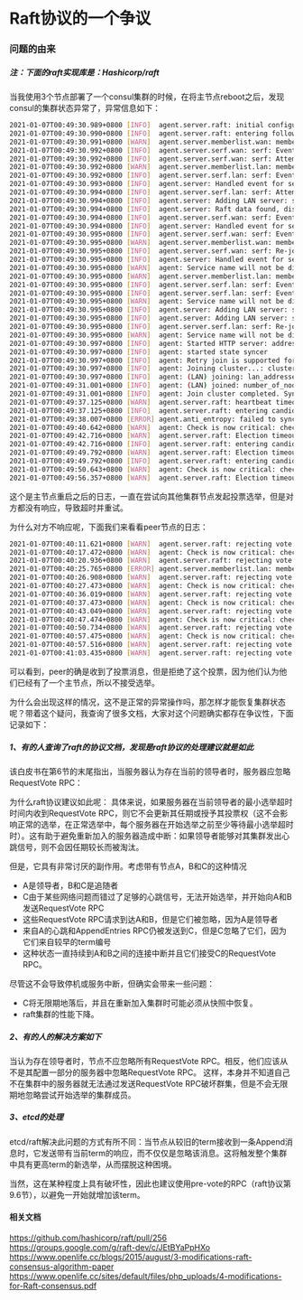 # Raft协议的一个争议

### 问题的由来
##### 注：下面的raft实现库是：Hashicorp/raft

当我使用3个节点部署了一个consul集群的时候，在将主节点reboot之后，发现consul的集群状态异常了，异常信息如下：
```sh
2021-01-07T00:49:30.989+0800 [INFO]  agent.server.raft: initial configuration: index=5041 servers="[{Suffrage:Voter ID:5d3fec83-6111-d765-4fff-d28c7c194dc6 Address:51.6.196.225:8801} {Suffrage:Voter ID:05aff258-9064-91ad-f8fc-3f79c7a2fc26 Address:51.6.196.216:8801} {Suffrage:Voter ID:2852d4e7-9eac-186f-bf15-8ce8c89ba0e5 Address:51.6.196.235:8801}]"
2021-01-07T00:49:30.990+0800 [INFO]  agent.server.raft: entering follower state: follower="Node at 51.6.196.225:8801 [Follower]" leader=
2021-01-07T00:49:30.991+0800 [WARN]  agent.server.memberlist.wan: memberlist: Binding to public address without encryption!
2021-01-07T00:49:30.992+0800 [INFO]  agent.server.serf.wan: serf: EventMemberJoin: rd1.hn 51.6.196.225
2021-01-07T00:49:30.992+0800 [INFO]  agent.server.serf.wan: serf: Attempting re-join to previously known node: rd2.hn: 51.6.196.235:8302
2021-01-07T00:49:30.992+0800 [WARN]  agent.server.memberlist.lan: memberlist: Binding to public address without encryption!
2021-01-07T00:49:30.992+0800 [INFO]  agent.server.serf.lan: serf: EventMemberJoin: rd1 51.6.196.225
2021-01-07T00:49:30.993+0800 [INFO]  agent.server: Handled event for server in area: event=member-join server=rd1.hn area=wan
2021-01-07T00:49:30.994+0800 [INFO]  agent.server.serf.lan: serf: Attempting re-join to previously known node: rd3: 51.6.196.216:8802
2021-01-07T00:49:30.994+0800 [INFO]  agent.server: Adding LAN server: server="rd1 (Addr: tcp/51.6.196.225:8801) (DC: hn)"
2021-01-07T00:49:30.994+0800 [INFO]  agent.server: Raft data found, disabling bootstrap mode
2021-01-07T00:49:30.994+0800 [INFO]  agent.server.serf.wan: serf: EventMemberJoin: rd3.hn 51.6.196.216
2021-01-07T00:49:30.994+0800 [INFO]  agent.server: Handled event for server in area: event=member-join server=rd3.hn area=wan
2021-01-07T00:49:30.995+0800 [INFO]  agent.server.serf.wan: serf: EventMemberJoin: rd2.hn 51.6.196.235
2021-01-07T00:49:30.995+0800 [WARN]  agent.server.memberlist.wan: memberlist: Refuting an alive message for 'rd1.hn' (51.6.196.225:8302) meta:([255 140 162 100 99 162 104 110 167 118 115 110 95 109 97 120 161 51 165 98 117 105 108 100 174 49 46 55 46 52 58 100 49 52 57 100 55 101 57 164 112 111 114 116 164 56 56 48 49 166 101 120 112 101 99 116 161 51 164 97 99 108 115 161 48 164 114 111 108 101 166 99 111 110 115 117 108 167 115 101 103 109 101 110 116 160 162 105 100 218 0 36 53 100 51 102 101 99 56 51 45 54 49 49 49 45 100 55 54 53 45 52 102 102 102 45 100 50 56 99 55 99 49 57 52 100 99 54 163 118 115 110 161 50 167 118 115 110 95 109 105 110 161 50 168 114 97 102 116 95 118 115 110 161 51] VS [255 140 164 97 99 108 115 161 48 162 100 99 162 104 110 167 115 101 103 109 101 110 116 160 167 118 115 110 95 109 105 110 161 50 167 118 115 110 95 109 97 120 161 51 168 114 97 102 116 95 118 115 110 161 51 164 112 111 114 116 164 56 56 48 49 166 101 120 112 101 99 116 161 51 164 114 111 108 101 166 99 111 110 115 117 108 162 105 100 218 0 36 53 100 51 102 101 99 56 51 45 54 49 49 49 45 100 55 54 53 45 52 102 102 102 45 100 50 56 99 55 99 49 57 52 100 99 54 163 118 115 110 161 50 165 98 117 105 108 100 174 49 46 55 46 52 58 100 49 52 57 100 55 101 57]), vsn:([1 5 2 2 5 4] VS [1 5 2 2 5 4])
2021-01-07T00:49:30.995+0800 [INFO]  agent.server.serf.wan: serf: Re-joined to previously known node: rd2.hn: 51.6.196.235:8302
2021-01-07T00:49:30.995+0800 [INFO]  agent.server: Handled event for server in area: event=member-join server=rd2.hn area=wan
2021-01-07T00:49:30.995+0800 [WARN]  agent: Service name will not be discoverable via DNS due to invalid characters. Valid characters include all alpha-numerics and dashes.: service=keepalived_51.6.196.225
2021-01-07T00:49:30.995+0800 [WARN]  agent.server.memberlist.lan: memberlist: Refuting a suspect message (from: rd1)
2021-01-07T00:49:30.995+0800 [INFO]  agent.server.serf.lan: serf: EventMemberJoin: rd3 51.6.196.216
2021-01-07T00:49:30.995+0800 [INFO]  agent.server.serf.lan: serf: EventMemberJoin: rd2 51.6.196.235
2021-01-07T00:49:30.995+0800 [WARN]  agent: Service name will not be discoverable via DNS due to invalid characters. Valid characters include all alpha-numerics and dashes.: service=rd-service_51.6.196.225
2021-01-07T00:49:30.995+0800 [INFO]  agent.server: Adding LAN server: server="rd3 (Addr: tcp/51.6.196.216:8801) (DC: hn)"
2021-01-07T00:49:30.995+0800 [INFO]  agent.server: Adding LAN server: server="rd2 (Addr: tcp/51.6.196.235:8801) (DC: hn)"
2021-01-07T00:49:30.995+0800 [INFO]  agent.server.serf.lan: serf: Re-joined to previously known node: rd3: 51.6.196.216:8802
2021-01-07T00:49:30.995+0800 [WARN]  agent: Service name will not be discoverable via DNS due to invalid characters. Valid characters include all alpha-numerics and dashes.: service=redis_51.6.196.225
2021-01-07T00:49:30.997+0800 [INFO]  agent: Started HTTP server: address=51.6.196.225:8800 network=tcp
2021-01-07T00:49:30.997+0800 [INFO]  agent: started state syncer
2021-01-07T00:49:30.997+0800 [INFO]  agent: Retry join is supported for the following discovery methods: cluster=LAN discovery_methods="aliyun aws azure digitalocean gce k8s linode mdns os packet scaleway softlayer tencentcloud triton vsphere"
2021-01-07T00:49:30.997+0800 [INFO]  agent: Joining cluster...: cluster=LAN
2021-01-07T00:49:30.997+0800 [INFO]  agent: (LAN) joining: lan_addresses=[51.6.196.225, 51.6.196.235, 51.6.196.216]
2021-01-07T00:49:31.001+0800 [INFO]  agent: (LAN) joined: number_of_nodes=3
2021-01-07T00:49:31.001+0800 [INFO]  agent: Join cluster completed. Synced with initial agents: cluster=LAN num_agents=3
2021-01-07T00:49:37.125+0800 [WARN]  agent.server.raft: heartbeat timeout reached, starting election: last-leader=
2021-01-07T00:49:37.125+0800 [INFO]  agent.server.raft: entering candidate state: node="Node at 51.6.196.225:8801 [Candidate]" term=294
2021-01-07T00:49:38.007+0800 [ERROR] agent.anti_entropy: failed to sync remote state: error="No cluster leader"
2021-01-07T00:49:40.642+0800 [WARN]  agent: Check is now critical: check=service:rd-server-51-6-196-225
2021-01-07T00:49:42.716+0800 [WARN]  agent.server.raft: Election timeout reached, restarting election
2021-01-07T00:49:42.716+0800 [INFO]  agent.server.raft: entering candidate state: node="Node at 51.6.196.225:8801 [Candidate]" term=295
2021-01-07T00:49:49.792+0800 [WARN]  agent.server.raft: Election timeout reached, restarting election
2021-01-07T00:49:49.792+0800 [INFO]  agent.server.raft: entering candidate state: node="Node at 51.6.196.225:8801 [Candidate]" term=296
2021-01-07T00:49:50.643+0800 [WARN]  agent: Check is now critical: check=service:rd-server-51-6-196-225
2021-01-07T00:49:56.357+0800 [WARN]  agent.server.raft: Election timeout reached, restarting election

```
这个是主节点重启之后的日志，一直在尝试向其他集群节点发起投票选举，但是对方都没有响应，导致超时并重试。

为什么对方不响应呢，下面我们来看看peer节点的日志：
```sh
2021-01-07T00:40:11.621+0800 [WARN]  agent.server.raft: rejecting vote request since we have a leader: from=51.6.196.225:8801 leader=51.6.196.216:8801
2021-01-07T00:40:17.472+0800 [WARN]  agent: Check is now critical: check=service:rd-server-51-6-196-235
2021-01-07T00:40:20.936+0800 [WARN]  agent.server.raft: rejecting vote request since we have a leader: from=51.6.196.225:8801 leader=51.6.196.216:8801
2021-01-07T00:40:25.765+0800 [ERROR] agent.server.memberlist.lan: memberlist: Push/Pull with rd1 failed: dial tcp 51.6.196.225:8802: connect: no route to host
2021-01-07T00:40:26.908+0800 [WARN]  agent.server.raft: rejecting vote request since we have a leader: from=51.6.196.225:8801 leader=51.6.196.216:8801
2021-01-07T00:40:27.473+0800 [WARN]  agent: Check is now critical: check=service:rd-server-51-6-196-235
2021-01-07T00:40:36.019+0800 [WARN]  agent.server.raft: rejecting vote request since we have a leader: from=51.6.196.225:8801 leader=51.6.196.216:8801
2021-01-07T00:40:37.473+0800 [WARN]  agent: Check is now critical: check=service:rd-server-51-6-196-235
2021-01-07T00:40:43.049+0800 [WARN]  agent.server.raft: rejecting vote request since we have a leader: from=51.6.196.225:8801 leader=51.6.196.216:8801
2021-01-07T00:40:47.474+0800 [WARN]  agent: Check is now critical: check=service:rd-server-51-6-196-235
2021-01-07T00:40:50.734+0800 [WARN]  agent.server.raft: rejecting vote request since we have a leader: from=51.6.196.225:8801 leader=51.6.196.216:8801
2021-01-07T00:40:57.475+0800 [WARN]  agent: Check is now critical: check=service:rd-server-51-6-196-235
2021-01-07T00:40:57.516+0800 [WARN]  agent.server.raft: rejecting vote request since we have a leader: from=51.6.196.225:8801 leader=51.6.196.216:8801
2021-01-07T00:41:03.435+0800 [WARN]  agent.server.raft: rejecting vote request since we have a leader: from=51.6.196.225:8801 leader=51.6.196.216:8801
```
可以看到，peer的确是收到了投票消息，但是拒绝了这个投票，因为他们认为他们已经有了一个主节点，所以不接受选举。

为什么会出现这样的情况，这不是正常的异常操作吗，那怎样才能恢复集群状态呢？带着这个疑问，我查询了很多文档，大家对这个问题确实都存在争议性，下面记录如下：

##### 1、有的人查询了raft的协议文档，发现是raft协议的处理建议就是如此
该白皮书在第6节的末尾指出，当服务器认为存在当前的领导者时，服务器应忽略RequestVote RPC：

为什么raft协议建议如此呢：
具体来说，如果服务器在当前领导者的最小选举超时时间内收到RequestVote RPC，则它不会更新其任期或授予其投票权（这不会影响正常的选举，在正常选举中，每个服务器在开始选举之前至少等待最小选举超时时）。这有助于避免重新加入的服务器造成中断：如果领导者能够对其集群发出心跳信号，则不会因任期较长而被淘汰。

但是，它具有非常讨厌的副作用。考虑带有节点A，B和C的这种情况
* A是领导者，B和C是追随者
* C由于某些网络问题而错过了足够的心跳信号，无法开始选举，并开始向A和B发送RequestVote RPC
* 这些RequestVote RPC请求到达A和B，但是它们被忽略，因为A是领导者
* 来自A的心跳和AppendEntries RPC仍被发送到C，但是C忽略了它们，因为它们来自较早的term编号
* 这种状态一直持续到A和B之间的连接中断并且它们接受C的RequestVote RPC。


尽管这不会导致停机或服务中断，但确实会带来一些问题：
* C将无限期地落后，并且在重新加入集群时可能必须从快照中恢复。
* raft集群的性能下降。

##### 2、有的人的解决方案如下
当认为存在领导者时，节点不应忽略所有RequestVote RPC。相反，他们应该从不是其配置一部分的服务器中忽略RequestVote RPC。
这样，本身并不知道自己不在集群中的服务器就无法通过发送RequestVote RPC破坏群集，但是不会无限期地忽略尝试开始选举的集群成员。

##### 3、etcd的处理
etcd/raft解决此问题的方式有所不同：当节点从较旧的term接收到一条Append消息时，它发送带有当前term的响应，而不仅仅是忽略该消息。这将触发整个集群中具有更高term的新选举，从而摆脱这种困境。

当然，这在某种程度上具有破坏性，因此也建议使用pre-vote的RPC（raft协议第9.6节），以避免一开始就增加该term。

#### 相关文档
https://github.com/hashicorp/raft/pull/256
https://groups.google.com/g/raft-dev/c/JEtBYaPpHXo
https://www.openlife.cc/blogs/2015/august/3-modifications-raft-consensus-algorithm-paper
https://www.openlife.cc/sites/default/files/php_uploads/4-modifications-for-Raft-consensus.pdf